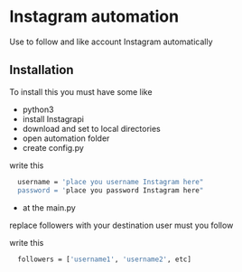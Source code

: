 
# Instagram automation

Use to follow and like account Instagram automatically

## Installation

To install this you must have some like

- python3
- install Instagrapi
- download and set to local directories
- open automation folder
- create config.py

write this
```bash
  username = 'place you username Instagram here"
  password = 'place you password Instagram here"
```

- at the main.py

replace followers with your destination user must you follow

write this
```bash
  followers = ['username1', 'username2', etc]
```

